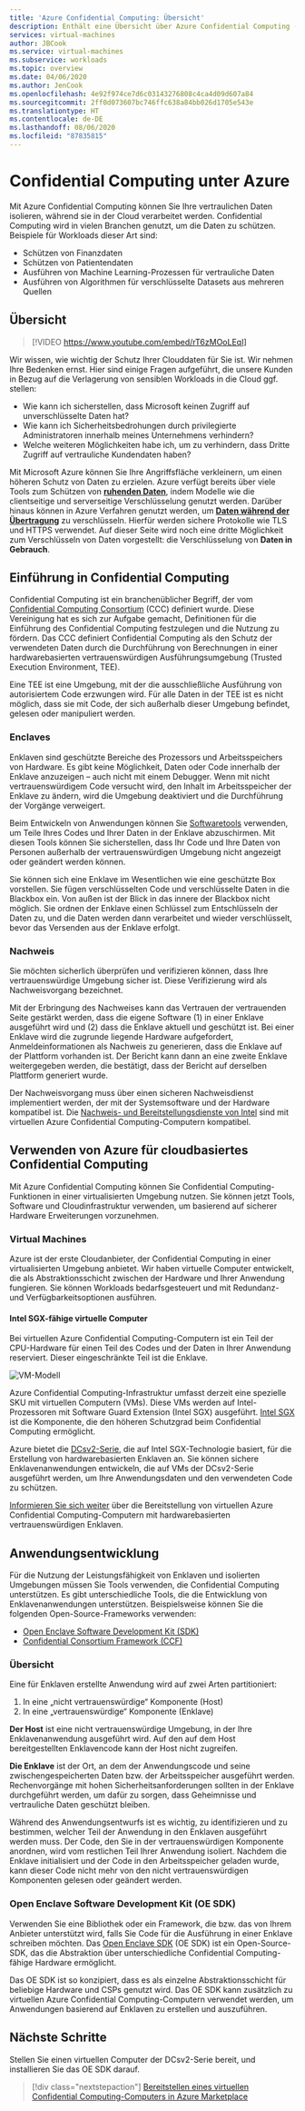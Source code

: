 ```yaml
---
title: 'Azure Confidential Computing: Übersicht'
description: Enthält eine Übersicht über Azure Confidential Computing (ACC).
services: virtual-machines
author: JBCook
ms.service: virtual-machines
ms.subservice: workloads
ms.topic: overview
ms.date: 04/06/2020
ms.author: JenCook
ms.openlocfilehash: 4e92f974ce7d6c03143276808c4ca4d09d607a84
ms.sourcegitcommit: 2ff0d073607bc746ffc638a84bb026d1705e543e
ms.translationtype: HT
ms.contentlocale: de-DE
ms.lasthandoff: 08/06/2020
ms.locfileid: "87835815"
---
```

# <a name="confidential-computing-on-azure"></a>Confidential Computing unter Azure

Mit Azure Confidential Computing können Sie Ihre vertraulichen Daten isolieren, während sie in der Cloud verarbeitet werden. Confidential Computing wird in vielen Branchen genutzt, um die Daten zu schützen. Beispiele für Workloads dieser Art sind:

- Schützen von Finanzdaten
- Schützen von Patientendaten
- Ausführen von Machine Learning-Prozessen für vertrauliche Daten
- Ausführen von Algorithmen für verschlüsselte Datasets aus mehreren Quellen


## <a name="overview"></a>Übersicht
<p><p>


> [!VIDEO https://www.youtube.com/embed/rT6zMOoLEqI]

Wir wissen, wie wichtig der Schutz Ihrer Clouddaten für Sie ist. Wir nehmen Ihre Bedenken ernst. Hier sind einige Fragen aufgeführt, die unsere Kunden in Bezug auf die Verlagerung von sensiblen Workloads in die Cloud ggf. stellen: 

- Wie kann ich sicherstellen, dass Microsoft keinen Zugriff auf unverschlüsselte Daten hat?
- Wie kann ich Sicherheitsbedrohungen durch privilegierte Administratoren innerhalb meines Unternehmens verhindern?
- Welche weiteren Möglichkeiten habe ich, um zu verhindern, dass Dritte Zugriff auf vertrauliche Kundendaten haben?

Mit Microsoft Azure können Sie Ihre Angriffsfläche verkleinern, um einen höheren Schutz von Daten zu erzielen. Azure verfügt bereits über viele Tools zum Schützen von [**ruhenden Daten**](../security/fundamentals/encryption-atrest.md), indem Modelle wie die clientseitige und serverseitige Verschlüsselung genutzt werden. Darüber hinaus können in Azure Verfahren genutzt werden, um [**Daten während der Übertragung**](../security/fundamentals/data-encryption-best-practices.md#protect-data-in-transit) zu verschlüsseln. Hierfür werden sichere Protokolle wie TLS und HTTPS verwendet. Auf dieser Seite wird noch eine dritte Möglichkeit zum Verschlüsseln von Daten vorgestellt: die Verschlüsselung von **Daten in Gebrauch**.


## <a name="introduction-to-confidential-computing"></a>Einführung in Confidential Computing <a id="intro to acc"></a>

Confidential Computing ist ein branchenüblicher Begriff, der vom [Confidential Computing Consortium](https://confidentialcomputing.io/) (CCC) definiert wurde. Diese Vereinigung hat es sich zur Aufgabe gemacht, Definitionen für die Einführung des Confidential Computing festzulegen und die Nutzung zu fördern. Das CCC definiert Confidential Computing als den Schutz der verwendeten Daten durch die Durchführung von Berechnungen in einer hardwarebasierten vertrauenswürdigen Ausführungsumgebung (Trusted Execution Environment, TEE).

Eine TEE ist eine Umgebung, mit der die ausschließliche Ausführung von autorisiertem Code erzwungen wird. Für alle Daten in der TEE ist es nicht möglich, dass sie mit Code, der sich außerhalb dieser Umgebung befindet, gelesen oder manipuliert werden.

### <a name="enclaves"></a>Enclaves

Enklaven sind geschützte Bereiche des Prozessors und Arbeitsspeichers von Hardware. Es gibt keine Möglichkeit, Daten oder Code innerhalb der Enklave anzuzeigen – auch nicht mit einem Debugger. Wenn mit nicht vertrauenswürdigem Code versucht wird, den Inhalt im Arbeitsspeicher der Enklave zu ändern, wird die Umgebung deaktiviert und die Durchführung der Vorgänge verweigert.

Beim Entwickeln von Anwendungen können Sie [Softwaretools](#oe-sdk) verwenden, um Teile Ihres Codes und Ihrer Daten in der Enklave abzuschirmen. Mit diesen Tools können Sie sicherstellen, dass Ihr Code und Ihre Daten von Personen außerhalb der vertrauenswürdigen Umgebung nicht angezeigt oder geändert werden können. 

Sie können sich eine Enklave im Wesentlichen wie eine geschützte Box vorstellen. Sie fügen verschlüsselten Code und verschlüsselte Daten in die Blackbox ein. Von außen ist der Blick in das innere der Blackbox nicht möglich. Sie ordnen der Enklave einen Schlüssel zum Entschlüsseln der Daten zu, und die Daten werden dann verarbeitet und wieder verschlüsselt, bevor das Versenden aus der Enklave erfolgt.

### <a name="attestation"></a>Nachweis

Sie möchten sicherlich überprüfen und verifizieren können, dass Ihre vertrauenswürdige Umgebung sicher ist. Diese Verifizierung wird als Nachweisvorgang bezeichnet. 

Mit der Erbringung des Nachweises kann das Vertrauen der vertrauenden Seite gestärkt werden, dass die eigene Software (1) in einer Enklave ausgeführt wird und (2) dass die Enklave aktuell und geschützt ist. Bei einer Enklave wird die zugrunde liegende Hardware aufgefordert, Anmeldeinformationen als Nachweis zu generieren, dass die Enklave auf der Plattform vorhanden ist. Der Bericht kann dann an eine zweite Enklave weitergegeben werden, die bestätigt, dass der Bericht auf derselben Plattform generiert wurde.

Der Nachweisvorgang muss über einen sicheren Nachweisdienst implementiert werden, der mit der Systemsoftware und der Hardware kompatibel ist. Die [Nachweis- und Bereitstellungsdienste von Intel](https://software.intel.com/sgx/attestation-services) sind mit virtuellen Azure Confidential Computing-Computern kompatibel.


## <a name="using-azure-for-cloud-based-confidential-computing"></a>Verwenden von Azure für cloudbasiertes Confidential Computing <a id="cc-on-azure"></a>

Mit Azure Confidential Computing können Sie Confidential Computing-Funktionen in einer virtualisierten Umgebung nutzen. Sie können jetzt Tools, Software und Cloudinfrastruktur verwenden, um basierend auf sicherer Hardware Erweiterungen vorzunehmen. 

### <a name="virtual-machines"></a>Virtual Machines

Azure ist der erste Cloudanbieter, der Confidential Computing in einer virtualisierten Umgebung anbietet. Wir haben virtuelle Computer entwickelt, die als Abstraktionsschicht zwischen der Hardware und Ihrer Anwendung fungieren. Sie können Workloads bedarfsgesteuert und mit Redundanz- und Verfügbarkeitsoptionen ausführen.  

#### <a name="intel-sgx-enabled-virtual-machines"></a>Intel SGX-fähige virtuelle Computer

Bei virtuellen Azure Confidential Computing-Computern ist ein Teil der CPU-Hardware für einen Teil des Codes und der Daten in Ihrer Anwendung reserviert. Dieser eingeschränkte Teil ist die Enklave. 

![VM-Modell](media/overview/hardware-backed-enclave.png)

Azure Confidential Computing-Infrastruktur umfasst derzeit eine spezielle SKU mit virtuellen Computern (VMs). Diese VMs werden auf Intel-Prozessoren mit Software Guard Extension (Intel SGX) ausgeführt. [Intel SGX](https://intel.com/sgx) ist die Komponente, die den höheren Schutzgrad beim Confidential Computing ermöglicht. 

Azure bietet die [DCsv2-Serie](https://docs.microsoft.com/azure/virtual-machines/dcv2-series), die auf Intel SGX-Technologie basiert, für die Erstellung von hardwarebasierten Enklaven an. Sie können sichere Enklavenanwendungen entwickeln, die auf VMs der DCsv2-Serie ausgeführt werden, um Ihre Anwendungsdaten und den verwendeten Code zu schützen. 

[Informieren Sie sich weiter](virtual-machine-solutions.md) über die Bereitstellung von virtuellen Azure Confidential Computing-Computern mit hardwarebasierten vertrauenswürdigen Enklaven.

## <a name="application-development"></a>Anwendungsentwicklung <a id="application-development"></a>

Für die Nutzung der Leistungsfähigkeit von Enklaven und isolierten Umgebungen müssen Sie Tools verwenden, die Confidential Computing unterstützen. Es gibt unterschiedliche Tools, die die Entwicklung von Enklavenanwendungen unterstützen. Beispielsweise können Sie die folgenden Open-Source-Frameworks verwenden: 

- [Open Enclave Software Development Kit (SDK)](https://github.com/openenclave/openenclave)
- [Confidential Consortium Framework (CCF)](https://github.com/Microsoft/CCF)

### <a name="overview"></a>Übersicht

Eine für Enklaven erstellte Anwendung wird auf zwei Arten partitioniert:
1. In eine „nicht vertrauenswürdige“ Komponente (Host)
1. In eine „vertrauenswürdige“ Komponente (Enklave)

**Der Host** ist eine nicht vertrauenswürdige Umgebung, in der Ihre Enklavenanwendung ausgeführt wird. Auf den auf dem Host bereitgestellten Enklavencode kann der Host nicht zugreifen. 

**Die Enklave** ist der Ort, an dem der Anwendungscode und seine zwischengespeicherten Daten bzw. der Arbeitsspeicher ausgeführt werden. Rechenvorgänge mit hohen Sicherheitsanforderungen sollten in der Enklave durchgeführt werden, um dafür zu sorgen, dass Geheimnisse und vertrauliche Daten geschützt bleiben. 

Während des Anwendungsentwurfs ist es wichtig, zu identifizieren und zu bestimmen, welcher Teil der Anwendung in den Enklaven ausgeführt werden muss. Der Code, den Sie in der vertrauenswürdigen Komponente anordnen, wird vom restlichen Teil Ihrer Anwendung isoliert. Nachdem die Enklave initialisiert und der Code in den Arbeitsspeicher geladen wurde, kann dieser Code nicht mehr von den nicht vertrauenswürdigen Komponenten gelesen oder geändert werden. 

### <a name="open-enclave-software-development-kit-oe-sdk"></a>Open Enclave Software Development Kit (OE SDK) <a id="oe-sdk"></a>

Verwenden Sie eine Bibliothek oder ein Framework, die bzw. das von Ihrem Anbieter unterstützt wird, falls Sie Code für die Ausführung in einer Enklave schreiben möchten. Das [Open Enclave SDK](https://github.com/openenclave/openenclave) (OE SDK) ist ein Open-Source-SDK, das die Abstraktion über unterschiedliche Confidential Computing-fähige Hardware ermöglicht. 

Das OE SDK ist so konzipiert, dass es als einzelne Abstraktionsschicht für beliebige Hardware und CSPs genutzt wird. Das OE SDK kann zusätzlich zu virtuellen Azure Confidential Computing-Computern verwendet werden, um Anwendungen basierend auf Enklaven zu erstellen und auszuführen.

## <a name="next-steps"></a>Nächste Schritte

Stellen Sie einen virtuellen Computer der DCsv2-Serie bereit, und installieren Sie das OE SDK darauf.

> [!div class="nextstepaction"]
> [Bereitstellen eines virtuellen Confidential Computing-Computers in Azure Marketplace](quick-create-marketplace.md)
